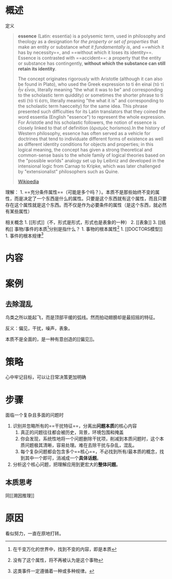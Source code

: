 # 概述
定义
> **essence** (Latin: essentia) is a polysemic term, used in philosophy and theology as a designation for *the property or set of properties* that make an entity or substance *what it fundamentally is*, and ==which it has by necessity==, and ==without which it loses its identity==. Essence is contrasted with ==accident==: a property that the entity or substance has contingently, **without which the substance can still retain its identity**.  
>
> The concept originates rigorously with Aristotle (although it can also be found in Plato), who used the Greek expression to ti ên einai (τὸ τί ἦν εἶναι, literally meaning "the what it was to be" and corresponding to the scholastic term quiddity) or sometimes the shorter phrase to ti esti (τὸ τί ἐστι, literally meaning "the what it is" and corresponding to the scholastic term haecceity) for the same idea. This phrase presented such difficulties for its Latin translators that they coined the word essentia (English "essence") to represent the whole expression. For Aristotle and his scholastic followers, the notion of essence is closely linked to that of definition (ὁρισμός horismos).In the history of Western philosophy, essence has often served as a vehicle for doctrines that tend to individuate different forms of existence as well as different identity conditions for objects and properties; in this logical meaning, the concept has given a strong theoretical and common-sense basis to the whole family of logical theories based on the "possible worlds" analogy set up by Leibniz and developed in the intensional logic from Carnap to Kripke, which was later challenged by "extensionalist" philosophers such as Quine.
>
> [Wikipedia](https://en.wikipedia.org/wiki/Essence)

理解：
	1. ==充分条件属性==（可能是多个吗？）。本质不是那些始终不变的属性，而是决定了一个东西是什么的属性。只要是这个东西就有这个属性，而且只要存在这个属性就是这个东西。而不仅是作为必要条件的属性（是这个东西，就必然有某些属性）

相关概念
	1. [[形式]]（不，形式是形式，形式也是表象的一种）
	2. [[表象]] 
	3. [[结构]] 
事物/事件的本质[^2]分别是指什么？
	1. 事物的根本属性[^1]
		1. [[DOCTORS模型]] 
	1. 事件的根本规律[^3]
# 内容
# 案例
## 去除混乱
鸟类之所以能起飞，而是顶部平缓的弧线。然而拍动翅膀却是最招摇的特征。

反义：偏见，干扰，噪声，表象。

本质不是全面的，是一种有意创造的[[偏见]]。
# 策略
心中牢记目标，可以让日常决策更加明确
# 步骤
面临一个复杂且多面的问题时
1. 识别并忽略所有的==干扰特征==，分离出**问题本质**的核心内容
	1. 真正的问题往往都会被历史，背景，环境包围和掩盖
	2. 你会发现，系统性地将一个问题删除干扰项，削减到本质问题时，这个本质问题极其清晰，容易处理。难在去除干扰与杂乱，混乱。
	3. 每个复杂问题都会包含多个==核心==，不必找到所有/最本质的概念，找到其中一个即可，消减成一个**具体话题**。
2. 分析这个核心问题，把理解应用到更宏大的**整体问题**。

## 本质思考
同[[溯因推理]] 
# 原因
看似努力，一直在原地打转。

[^1]: 没有了这个属性，将不再被认为是这个事物
[^2]: 在千变万化的世界中，找到不变的内容，即是本质
[^3]: 这类事件一定遵循着一种或多种规律。